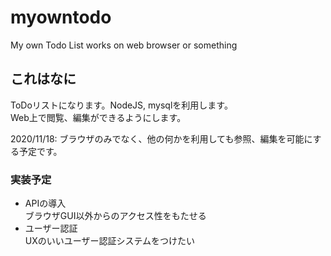 # myowntodo
My own Todo List works on web browser or something
## これはなに
ToDoリストになります。NodeJS, mysqlを利用します。  
Web上で閲覧、編集ができるようにします。  
  
2020/11/18: ブラウザのみでなく、他の何かを利用しても参照、編集を可能にする予定です。
### 実装予定
* APIの導入  
ブラウザGUI以外からのアクセス性をもたせる
* ユーザー認証  
UXのいいユーザー認証システムをつけたい
